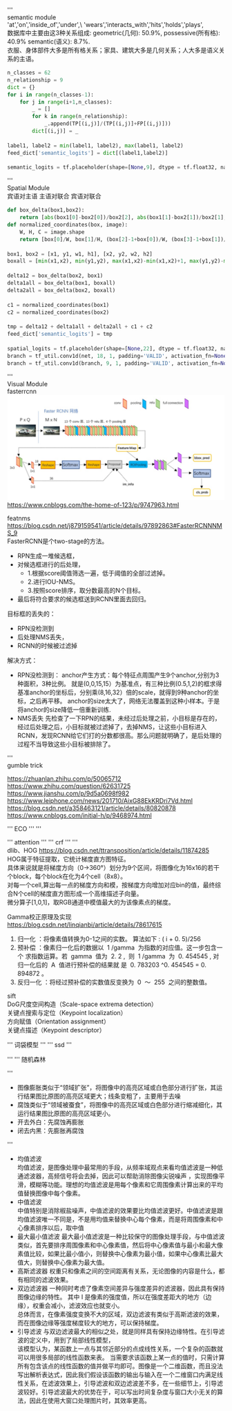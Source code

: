 '''  
semantic module  
'at','on','inside_of','under',\ 'wears','interacts_with','hits','holds','plays',  
数据库中主要由这3种关系组成: geometric(几何): 50.9%, possessive(所有格): 40.9% semantic(语义): 8.7%.  
衣服、身体部件大多是所有格关系；家具、建筑大多是几何关系；人大多是语义关系的主语。  
```python
n_classes = 62  
n_relationship = 9  
dict = {}  
for i in range(n_classes-1):  
    for j in range(i+1,n_classes):  
        _ = []  
        for k in range(n_relationship):  
            _.append(TP[(i,j)]/(TP[(i,j)]+FP[(i,j)]))  
        dict[(i,j)] = _  
  
label1, label2 = min(label1, label2), max(label1, label2)  
feed_dict['semantic_logits'] = dict[(label1,label2)]   
   
semantic_logits = tf.placeholder(shape=[None,9], dtype = tf.float32, name = 'semantic_logits')  
```
'''  
Spatial Module    
宾语对主语 主语对联合 宾语对联合    
```python
def box_delta(box1,box2):    
	return [abs(box1[0]-box2[0])/box2[2], abs(box1[1]-box2[1])/box2[1], math.log(box1[2]/box2[2],2), math.log(box1[3]/box2[3],2)]  
def normalized_coordinates(box, image):  
    W, H, C = image.shape  
    return [box[0]/W, box[1]/H, (box[2]-1+box[0])/W, (box[3]-1+box[1])/H, (box[2]*box[3])/(W*H)]  
    
box1, box2 = [x1, y1, w1, h1], [x2, y2, w2, h2]  
boxall = [min(x1,x2), min(y1,y2), max(x1,x2)-min(x1,x2)+1, max(y1,y2)-min(y1,y2)+1]  
  
delta12 = box_delta(box2, box1)  
delta1all = box_delta(box1, boxall)  
delta2all = box_delta(box2, boxall)  
  
c1 = normalized_coordinates(box1)  
c2 = normalized_coordinates(box2)  
  
tmp = delta12 + delta1all + delta2all + c1 + c2  
feed_dict['semantic_logits'] = tmp  
  
spatial_logits = tf.placeholder(shape=[None,22], dtype = tf.float32, name = 'spatial_logits')  
branch = tf_util.conv1d(net, 18, 1, padding='VALID', activation_fn=None, scope='fc2')  
branch = tf_util.conv1d(branch, 9, 1, padding='VALID', activation_fn=None, scope='fc2')  
```
'''  
Visual Module  
fasterrcnn  
![fasterrcnn框图](https://github.com/XiaoPichu/relationship/blob/master/fasterrcnn.png)  
https://www.cnblogs.com/the-home-of-123/p/9747963.html  

featnms  
https://blog.csdn.net/j879159541/article/details/97892863#FasterRCNNNMS_9  
FasterRCNN是个two-stage的方法。
* RPN生成一堆候选框，
* 对候选框进行的后处理，
	* 1.根据score阈值筛选一遍，低于阈值的全部过滤掉。
	* 2.进行IOU-NMS。
	* 3.按照score排序，取分数最高的N个目标。
* 最后将符合要求的候选框送到RCNN里面去回归。  
  
目标框的丢失的：
* RPN没检测到
* 后处理NMS丢失，
* RCNN的时候被过滤掉  
  
解决方式：
* RPN没检测到：
anchor产生方式：每个特征点周围产生9个anchor,分别为3种面积，3种比例。
就是(0,0,15,15）为基准点，有三种比例(0.5,1,2)的框求得基准anchor的坐标后，分别乘(8,16,32）倍的scale，就得到9种anchor的坐标，之后再平移。
anchor的size太大了，网络无法覆盖到这种小样本。于是将anchor的size降低一倍重新训练.
* NMS丢失
先检查了一下RPN的结果，未经过后处理之前，小目标是存在的，经过后处理之后，小目标就被过滤掉了，去掉NMS，让这些小目标进入RCNN，发现RCNN给它们打的分数都很高。那么问题就明确了，是后处理的过程不当导致这些小目标被排除了。

'''  
gumble trick  

https://zhuanlan.zhihu.com/p/50065712  
https://www.zhihu.com/question/62631725  
https://www.jianshu.com/p/9d5a0698f982  
https://www.leiphone.com/news/201710/AixG88EkKRDri7Vd.html  
https://blog.csdn.net/a358463121/article/details/80820878  
https://www.cnblogs.com/initial-h/p/9468974.html  

'''
ECO
'''
'''

'''
attention
'''
'''
crf
'''
'''  
dlib、HOG  https://blog.csdn.net/ttransposition/article/details/11874285   
HOG属于特征提取，它统计梯度直方图特征。  
具体来说就是将梯度方向（0->360°）划分为9个区间，将图像化为16x16的若干个block，每个block在化为4个cell（8x8）。  
对每一个cell,算出每一点的梯度方向和模，按梯度方向增加对应bin的值，最终综合N个cell的梯度直方图形成一个高维描述子向量。  
微分算子[1,0,1]，取RGB通道中模值最大的为该像素点的梯度。  
  
Gamma校正原理及实现  https://blog.csdn.net/linqianbi/article/details/78617615  
1. 归一化 ：将像素值转换为0-1之间的实数。 算法如下 : ( i + 0. 5)/256  
2. 预补偿 ：像素归一化后的数据以  1 /gamma  为指数的对应值。这一步包含一个 求指数运算。若  gamma  值为  2. 2 ,  则  1 /gamma  为  0. 454545 , 对归一化后的  A  值进行预补偿的结果就 是  0. 783203 ^0. 454545 = 0. 894872 。 
3. 反归一化 ：将经过预补偿的实数值反变换为  0  ～  255  之间的整数值。
  
sift  
DoG尺度空间构造（Scale-space extrema detection）  
关键点搜索与定位（Keypoint localization）  
方向赋值（Orientation assignment）  
关键点描述（Keypoint descriptor）  

'''
词袋模型
'''
'''
ssd
'''

'''
'''
随机森林
  
'''
* 图像膨胀类似于“领域扩张”，将图像中的高亮区域或白色部分进行扩张，其运行结果图比原图的高亮区域更大；线条变粗了，主要用于去噪
* 腐蚀类似于“领域被蚕食”，将图像中的高亮区域或白色部分进行缩减细化，其运行结果图比原图的高亮区域更小。
* 开去外白：先腐蚀再膨胀
* 闭去内黑：先膨胀再腐蚀
  
'''
* 均值滤波  
均值滤波，是图像处理中最常用的手段，从频率域观点来看均值滤波是一种低通滤波器，高频信号将会去掉，因此可以帮助消除图像尖锐噪声
，实现图像平滑，模糊等功能。理想的均值滤波是用每个像素和它周围像素计算出来的平均值替换图像中每个像素。
* 中值滤波  
中值特别是消除椒盐噪声，中值滤波的效果要比均值滤波更好。中值滤波是跟均值滤波唯一不同是，不是用均值来替换中心每个像素，而是将周围像素和中心像素排序以后，取中值
* 最大最小值滤波
最大最小值滤波是一种比较保守的图像处理手段，与中值滤波类似，首先要排序周围像素和中心像素值，然后将中心像素值与最小和最大像素值比较，如果比最小值小，则替换中心像素为最小值，如果中心像素比最大值大，则替换中心像素为最大值。
* 高斯滤波器
权重只和像素之间的空间距离有关系，无论图像的内容是什么，都有相同的滤波效果。
* 双边滤波器
一种同时考虑了像素空间差异与强度差异的滤波器，因此具有保持图像边缘的特性。
其中 I 是像素的强度值，所以在强度差距大的地方（边缘），权重会减小，滤波效应也就变小。  
总体而言，在像素强度变换不大的区域，双边滤波有类似于高斯滤波的效果，而在图像边缘等强度梯度较大的地方，可以保持梯度。
* 引导滤波
与双边滤波最大的相似之处，就是同样具有保持边缘特性。在引导滤波的定义中，用到了局部线性模型，  
该模型认为，某函数上一点与其邻近部分的点成线性关系，一个复杂的函数就可以用很多局部的线性函数来表。
当需要求该函数上某一点的值时，只需计算所有包含该点的线性函数的值并做平均即可。图像是一个二维函数，而且没法写出解析表达式，因此我们假设该函数的输出与输入在一个二维窗口内满足线性关系，在滤波效果上，引导滤波和双边滤波差不多，在一些细节上，引导滤波较好。引导滤波最大的优势在于，可以写出时间复杂度与窗口大小无关的算法，因此在使用大窗口处理图片时，其效率更高。
